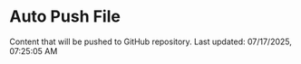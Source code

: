 # Auto Push File

Content that will be pushed to GitHub repository.
Last updated: 07/17/2025, 07:25:05 AM